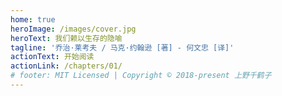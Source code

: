 ```yaml
---
home: true
heroImage: /images/cover.jpg
heroText: 我们赖以生存的隐喻
tagline: '乔治·莱考夫 / 马克·约翰逊 [著] - 何文忠 [译]'
actionText: 开始阅读
actionLink: /chapters/01/
# footer: MIT Licensed | Copyright © 2018-present 上野千鹤子
---
```


